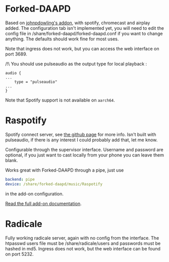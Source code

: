 # Forked-DAAPD

Based on [johnpdowling's addon](https://github.com/johnpdowling/hassio-addons/tree/master/forked-daapd), with spotify, chromecast and airplay added.
The configuration tab isn't implemented yet, you will need to edit the config file in /share/forked-daapd/forked-daapd.conf if you want to change anything.
The defaults should work fine for most uses.

Note that ingress does not work, but you can access the web interface on port 3689.

/!\ You should use pulseaudio as the output type for local playback :

```
audio {
...
	type = "pulseaudio"
...
}
```

Note that Spotify support is not available on `aarch64`.

# Raspotify

Spotify connect server, see [the github page](https://github.com/dtcooper/raspotify) for more info.
Isn't built with pulseaudio, if there is any interest I could probably add that, let me know.

Configurable through the supervisor interface. Username and password are optional, if you just want to cast locally from your phone you can leave them blank.

Works great with Forked-DAAPD through a pipe, just use 
```yaml
backend: pipe
device: /share/forked-daapd/music/Raspotify
```
in the add-on configuration.

[Read the full add-on documentation](raspotify/DOCS.md).

# Radicale

Fully working radicale server, again with no config from the interface. The htpasswd users file must be /share/radicale/users and passwords must be hashed in md5.
Ingress does not work, but the web interface can be found on port 5232.
